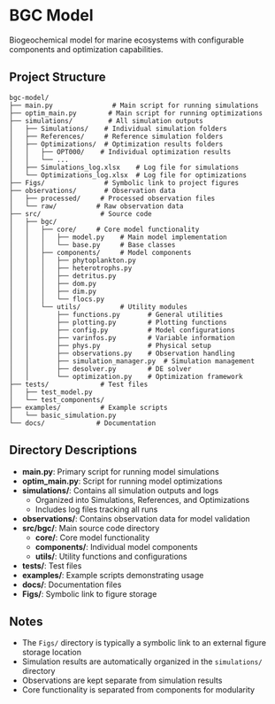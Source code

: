 # BGC Model

Biogeochemical model for marine ecosystems with configurable components and optimization capabilities.

## Project Structure

```
bgc-model/
├── main.py               # Main script for running simulations
├── optim_main.py        # Main script for running optimizations
├── simulations/         # All simulation outputs
│   ├── Simulations/    # Individual simulation folders
│   ├── References/     # Reference simulation folders
│   ├── Optimizations/  # Optimization results folders
│   │   ├── OPT000/    # Individual optimization results
│   │   └── ...
│   ├── Simulations_log.xlsx    # Log file for simulations
│   └── Optimizations_log.xlsx  # Log file for optimizations
├── Figs/               # Symbolic link to project figures
├── observations/       # Observation data
│   ├── processed/     # Processed observation files
│   └── raw/          # Raw observation data
├── src/               # Source code
│   ├── bgc/
│   │   ├── core/     # Core model functionality
│   │   │   ├── model.py    # Main model implementation
│   │   │   └── base.py     # Base classes
│   │   ├── components/     # Model components
│   │   │   ├── phytoplankton.py
│   │   │   ├── heterotrophs.py
│   │   │   ├── detritus.py
│   │   │   ├── dom.py
│   │   │   ├── dim.py
│   │   │   └── flocs.py
│   │   └── utils/          # Utility modules
│   │       ├── functions.py       # General utilities
│   │       ├── plotting.py        # Plotting functions
│   │       ├── config.py          # Model configurations
│   │       ├── varinfos.py        # Variable information
│   │       ├── phys.py            # Physical setup
│   │       ├── observations.py    # Observation handling
│   │       ├── simulation_manager.py  # Simulation management
│   │       ├── desolver.py        # DE solver
│   │       └── optimization.py    # Optimization framework
├── tests/             # Test files
│   ├── test_model.py
│   └── test_components/
├── examples/          # Example scripts
│   └── basic_simulation.py
└── docs/             # Documentation

```

## Directory Descriptions

- **main.py**: Primary script for running model simulations
- **optim_main.py**: Script for running model optimizations
- **simulations/**: Contains all simulation outputs and logs
  - Organized into Simulations, References, and Optimizations
  - Includes log files tracking all runs
- **observations/**: Contains observation data for model validation
- **src/bgc/**: Main source code directory
  - **core/**: Core model functionality
  - **components/**: Individual model components
  - **utils/**: Utility functions and configurations
- **tests/**: Test files
- **examples/**: Example scripts demonstrating usage
- **docs/**: Documentation files
- **Figs/**: Symbolic link to figure storage

## Notes

- The `Figs/` directory is typically a symbolic link to an external figure storage location
- Simulation results are automatically organized in the `simulations/` directory
- Observations are kept separate from simulation results
- Core functionality is separated from components for modularity
